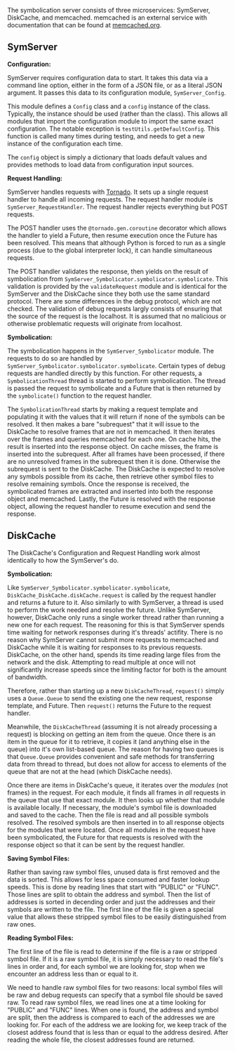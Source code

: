 The symbolication server consists of three microservices: SymServer, DiskCache,
and memcached. memcached is an external service with documentation that can be
found at [memcached.org](http://www.memcached.org/).

SymServer
---------

**Configuration:**

SymServer requires configuration data to start. It takes this data via a
command line option, either in the form of a JSON file, or as a literal JSON
argument. It passes this data to its configuration module, `SymServer_Config`.

This module defines a `Config` class and a `config` instance of the class.
Typically, the instance should be used (rather than the class). This allows all
modules that import the configuration module to import the same exact
configuration. The notable exception is `testUtils.getDefaultConfig`. This
function is called many times during testing, and needs to get a new instance
of the configuration each time.

The `config` object is simply a dictionary that loads default values and
provides methods to load data from configuration input sources.

**Request Handling:**

SymServer handles requests with [Tornado](http://www.tornadoweb.org). It sets
up a single request handler to handle all incoming requests. The request
handler module is `SymServer_RequestHandler`. The request handler rejects
everything but POST requests.

The POST handler uses the `@tornado.gen.coroutine` decorator which allows the
handler to yield a Future, then resume execution once the Future has been
resolved. This means that although Python is forced to run as a single process
(due to the global interpreter lock), it can handle simultaneous requests.

The POST handler validates the response, then yields on the result of
symbolication from `SymServer_Symbolicator.symbolicator.symbolicate`. This
validation is provided by the `validateRequest` module and is identical
for the SymServer and the DiskCache since they both use the same standard
protocol. There are some differences in the debug protocol, which are not
checked. The validation of debug requests largly consists of ensuring that the
source of the request is the localhost. It is assumed that no malicious or
otherwise problematic requests will originate from localhost.

**Symbolication:**

The symbolication happens in the `SymServer_Symbolicator` module. The requests
to do so are handled by `SymServer_Symbolicator.symbolicator.symbolicate`.
Certain types of debug requests are handled directly by this function. For
other requests, a `SymbolicationThread` thread is started to perform
symbolication. The thread is passed the request to symbolicate and a Future that
is then returned by the `symbolicate()` function to the request handler.

The `SymbolicationThread` starts by making a request template and populating it
with the values that it will return if none of the symbols can be resolved. It
then makes a bare "subrequest" that it will issue to the DiskCache to resolve
frames that are not in memcached. It then iterates over the frames and queries
memcached for each one. On cache hits, the result is inserted into the response
object. On cache misses, the frame is inserted into the subrequest. After all
frames have been processed, if there are no unresolved frames in the subrequest
then it is done. Otherwise the subrequest is sent to the DiskCache. The
DiskCache is expected to resolve any symbols possible from its cache, then
retrieve other symbol files to resolve remaining symbols. Once the response is
received, the symbolicated frames are extracted and inserted into both the
response object and memcached. Lastly, the Future is resolved with the
response object, allowing the request handler to resume execution and send
the response.

DiskCache
---------

The DiskCache's Configuration and Request Handling work almost identically to
how the SymServer's do.

**Symbolication:**

Like `SymServer_Symbolicator.symbolicator.symbolicate`,
`DiskCache_DiskCache.diskCache.request` is called by the request handler and
returns a future to it. Also similarly to with SymServer, a thread is used to
perform the work needed and resolve the future. Unlike SymServer, however,
DiskCache only runs a single worker thread rather than running a new one for
each request. The reasoning for this is that SymServer spends time waiting
for network responses during it's threads' actifity. There is no reason why
SymServer cannot submit more requests to memcached and DiskCache while it is
waiting for responses to its previous requests. DiskCache, on the other hand,
spends its time reading large files from the network and the disk. Attempting
to read multiple at once will not significantly increase speeds since the
limiting factor for both is the amount of bandwidth.

Therefore, rather than starting up a new `DiskCacheThread`, `request()` simply
uses a `Queue.Queue` to send the existing one the new request, response
template, and Future. Then `request()` returns the Future to the request
handler.

Meanwhile, the `DiskCacheThread` (assuming it is not already processing a
request) is blocking on getting an item from the queue. Once there is an item in
the queue for it to retrieve, it copies it (and anything else in the queue) into
it's own list-based queue. The reason for having two queues is that
`Queue.Queue` provides convenient and safe methods for transferring data from
thread to thread, but does not allow for access to elements of the queue that
are not at the head (which DiskCache needs).

Once there are items in DiskCache's queue, it iterates over the *modules*
(not frames) in the request. For each module, it finds all frames in *all*
requests in the queue that use that exact module. It then looks up whether
that module is available locally. If necessary, the module's symbol file is
downloaded and saved to the cache. Then the file is read and all possible
symbols resolved. The resolved symbols are then inserted in to all response
objects for the modules that were located. Once all modules in the request
have been symbolicated, the Future for that requests is resolved with the
response object so that it can be sent by the request handler.

**Saving Symbol Files:**

Rather than saving raw symbol files, unused data is first removed and the data
is sorted. This allows for less space consumed and faster lookup speeds. This
is done by reading lines that start with "PUBLIC" or "FUNC". Those lines are
split to obtain the address and symbol. Then the list of addresses is sorted
in decending order and just the addresses and their symbols are written to the
file. The first line of the file is given a special value that allows these
stripped symbol files to be easily distinguished from raw ones.

**Reading Symbol Files:**

The first line of the file is read to determine if the file is a raw or
stripped symbol file. If it is a raw symbol file, it is simply necessary to read
the file's lines in order and, for each symbol we are looking for, stop when we
encounter an address less than or equal to it.

We need to handle raw symbol files for two reasons: local symbol files will be
raw and debug requests can specify that a symbol file should be saved raw. To
read raw symbol files, we read lines one at a time looking for "PUBLIC" and
"FUNC" lines. When one is found, the address and symbol are split, then the
address is compared to each of the addresses we are looking for. For each of
the address we are looking for, we keep track of the closest address found that
is less than or equal to the address desired. After reading the whole file,
the closest addresses found are returned.
